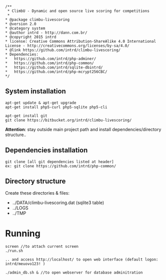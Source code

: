 ```
/**
 * ClimbU - Dynamic and open source live scoring for competitions
 * 
* @package climbu-livescoring
* @version 2.0
* @category system
* @author intrd - http://dann.com.br/
* @copyright 2015 intrd
* license: Creative Commons Attribution-ShareAlike 4.0 International License - http://creativecommons.org/licenses/by-sa/4.0/
* @link https://github.com/intrd/climbu-livescoring/
* Dependencies: 
* 	https://github.com/intrd/php-adminer/
* 	https://github.com/intrd/php-common/
* 	https://github.com/intrd/sqlite-dbintrd/
* 	https://github.com/intrd/php-mcrypt256CBC/
*/
```

## System installation
```
apt-get update & apt-get upgrade
apt-get install php5-curl php5-sqlite php5-cli

apt-get install git
git clone https://bitbucket.org/intrd/climbu-livescoring/
```
**Attention**: stay outside main project path and install dependencies/directory structure..

## Dependencies installation
```
git clone [all git dependencies listed at header]
ex: git clone https://github.com/intrd/php-common/
```

## Directory structure
Create these directories & files:

* ../DATA/climbu-livescoring.dat (sqlite3 table)
* ../LOGS 
* ../TMP 

# Running
```
screen //to attach current screen
./run.sh 

.. and access http://localhost/ to open web interface (default logon: intrd/meuovo123! )

./admin_db.sh & //to open webserver for database adminitration

```
```